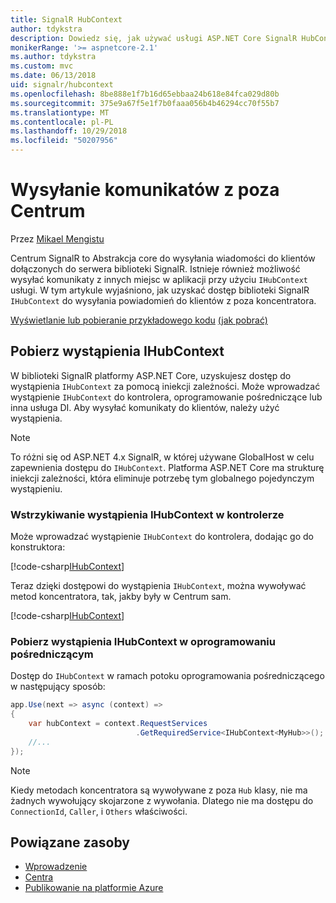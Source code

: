 ```yaml
---
title: SignalR HubContext
author: tdykstra
description: Dowiedz się, jak używać usługi ASP.NET Core SignalR HubContext wysyłania powiadomień do klientów z poza koncentratora.
monikerRange: '>= aspnetcore-2.1'
ms.author: tdykstra
ms.custom: mvc
ms.date: 06/13/2018
uid: signalr/hubcontext
ms.openlocfilehash: 8be888e1f7b16d65ebbaa24b618e84fca029d80b
ms.sourcegitcommit: 375e9a67f5e1f7b0faaa056b4b46294cc70f55b7
ms.translationtype: MT
ms.contentlocale: pl-PL
ms.lasthandoff: 10/29/2018
ms.locfileid: "50207956"
---
```

# <a name="send-messages-from-outside-a-hub"></a>Wysyłanie komunikatów z poza Centrum

Przez [Mikael Mengistu](https://twitter.com/MikaelM_12)

Centrum SignalR to Abstrakcja core do wysyłania wiadomości do klientów dołączonych do serwera biblioteki SignalR. Istnieje również możliwość wysyłać komunikaty z innych miejsc w aplikacji przy użyciu `IHubContext` usługi. W tym artykule wyjaśniono, jak uzyskać dostęp biblioteki SignalR `IHubContext` do wysyłania powiadomień do klientów z poza koncentratora.

[Wyświetlanie lub pobieranie przykładowego kodu](https://github.com/aspnet/Docs/tree/master/aspnetcore/signalr/hubcontext/sample/) [(jak pobrać)](xref:index#how-to-download-a-sample)

## <a name="get-an-instance-of-ihubcontext"></a>Pobierz wystąpienia IHubContext

W biblioteki SignalR platformy ASP.NET Core, uzyskujesz dostęp do wystąpienia `IHubContext` za pomocą iniekcji zależności. Może wprowadzać wystąpienie `IHubContext` do kontrolera, oprogramowanie pośredniczące lub inna usługa DI. Aby wysyłać komunikaty do klientów, należy użyć wystąpienia.

> [!NOTE]
> To różni się od ASP.NET 4.x SignalR, w której używane GlobalHost w celu zapewnienia dostępu do `IHubContext`. Platforma ASP.NET Core ma strukturę iniekcji zależności, która eliminuje potrzebę tym globalnego pojedynczym wystąpieniu.

### <a name="inject-an-instance-of-ihubcontext-in-a-controller"></a>Wstrzykiwanie wystąpienia IHubContext w kontrolerze

Może wprowadzać wystąpienie `IHubContext` do kontrolera, dodając go do konstruktora:

[!code-csharp[IHubContext](hubcontext/sample/Controllers/HomeController.cs?range=12-19,57)]

Teraz dzięki dostępowi do wystąpienia `IHubContext`, można wywoływać metod koncentratora, tak, jakby były w Centrum sam.

[!code-csharp[IHubContext](hubcontext/sample/Controllers/HomeController.cs?range=21-25)]

### <a name="get-an-instance-of-ihubcontext-in-middleware"></a>Pobierz wystąpienia IHubContext w oprogramowaniu pośredniczącym

Dostęp do `IHubContext` w ramach potoku oprogramowania pośredniczącego w następujący sposób:

```csharp
app.Use(next => async (context) =>
{
    var hubContext = context.RequestServices
                            .GetRequiredService<IHubContext<MyHub>>();
    //...
});
```

> [!NOTE]
> Kiedy metodach koncentratora są wywoływane z poza `Hub` klasy, nie ma żadnych wywołujący skojarzone z wywołania. Dlatego nie ma dostępu do `ConnectionId`, `Caller`, i `Others` właściwości.

## <a name="related-resources"></a>Powiązane zasoby

* [Wprowadzenie](xref:tutorials/signalr)
* [Centra](xref:signalr/hubs)
* [Publikowanie na platformie Azure](xref:signalr/publish-to-azure-web-app)
